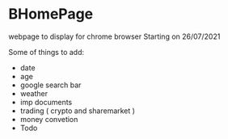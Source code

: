 # BHomePage
webpage to display for chrome browser
Starting on 26/07/2021

Some of things to add:
  - date
  - age
  - google search bar
  - weather
  - imp documents
  - trading ( crypto and sharemarket )
  - money convetion
  - Todo
